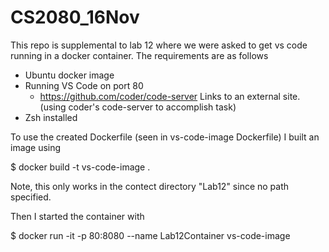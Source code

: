 # CS2080_16Nov

This repo is supplemental to lab 12 where we were asked to get vs code running in a docker container. The requirements are as follows
  - Ubuntu docker image
  - Running VS Code on port 80
    - https://github.com/coder/code-server Links to an external site. (using coder's code-server to accomplish task)
  - Zsh installed

To use the created Dockerfile (seen in vs-code-image Dockerfile) I built an image using

  $ docker build -t vs-code-image .   

Note, this only works in the contect directory "Lab12" since no path specified.

Then I started the container with

  $ docker run -it -p 80:8080 --name Lab12Container vs-code-image
